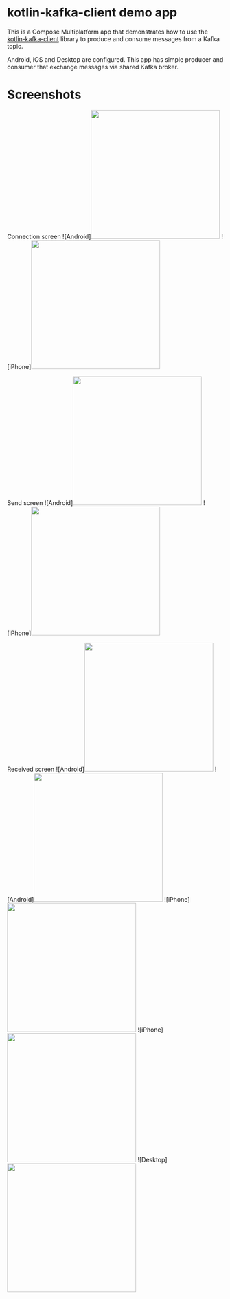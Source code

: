 # kotlin-kafka-client demo app

This is a Compose Multiplatform app that demonstrates how to use the [kotlin-kafka-client](https://github.com/vooft/kotlin-kafka-client) library to produce and consume messages from a Kafka topic.

Android, iOS and Desktop are configured. This app has simple producer and consumer that exchange messages via shared Kafka broker.

# Screenshots

Connection screen
![Android]<img src="docs/screenshots/android-connect.png" width="300">
![iPhone]<img src="docs/screenshots/iphone-connect.png" width="300">

Send screen
![Android]<img src="docs/screenshots/android-send.png" width="300">
![iPhone]<img src="docs/screenshots/iphone-send.png" width="300">

Received screen
![Android]<img src="docs/screenshots/android-received-self.png" width="300">
![Android]<img src="docs/screenshots/android-received-both.png" width="300">
![iPhone]<img src="docs/screenshots/iphone-received-android.png" width="300">
![iPhone]<img src="docs/screenshots/iphone-received-both.png" width="300">
![Desktop]<img src="docs/screenshots/desktop-received.png" width="300">
